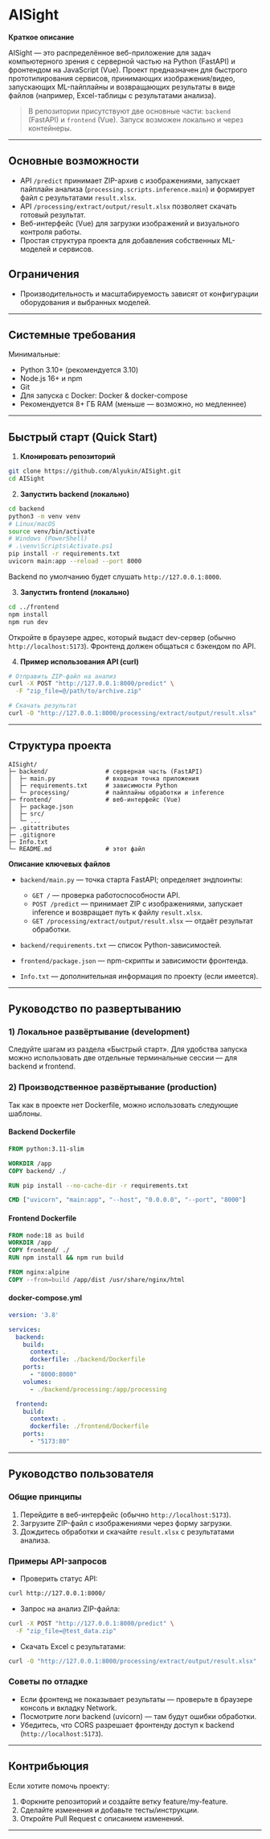 # AISight

**Краткое описание**

AISight — это распределённое веб-приложение для задач компьютерного зрения с серверной частью на Python (FastAPI) и фронтендом на JavaScript (Vue). Проект предназначен для быстрого прототипирования сервисов, принимающих изображения/видео, запускающих ML-пайплайны и возвращающих результаты в виде файлов (например, Excel-таблицы с результатами анализа).

> В репозитории присутствуют две основные части: `backend` (FastAPI) и `frontend` (Vue). Запуск возможен локально и через контейнеры.

---

## Основные возможности

* API `/predict` принимает ZIP-архив с изображениями, запускает пайплайн анализа (`processing.scripts.inference.main`) и формирует файл с результатами `result.xlsx`.
* API `/processing/extract/output/result.xlsx` позволяет скачать готовый результат.
* Веб-интерфейс (Vue) для загрузки изображений и визуального контроля работы.
* Простая структура проекта для добавления собственных ML-моделей и сервисов.

## Ограничения

* Производительность и масштабируемость зависят от конфигурации оборудования и выбранных моделей.

---

## Системные требования

Минимальные:

* Python 3.10+ (рекомендуется 3.10)
* Node.js 16+ и npm
* Git
* Для запуска с Docker: Docker & docker-compose
* Рекомендуется 8+ ГБ RAM (меньше — возможно, но медленнее)

---

## Быстрый старт (Quick Start)

1. **Клонировать репозиторий**

```bash
git clone https://github.com/Alyukin/AISight.git
cd AISight
```

2. **Запустить backend (локально)**

```bash
cd backend
python3 -m venv venv
# Linux/macOS
source venv/bin/activate
# Windows (PowerShell)
# .\venv\Scripts\Activate.ps1
pip install -r requirements.txt
uvicorn main:app --reload --port 8000
```

Backend по умолчанию будет слушать `http://127.0.0.1:8000`.

3. **Запустить frontend (локально)**

```bash
cd ../frontend
npm install
npm run dev
```

Откройте в браузере адрес, который выдаст dev-сервер (обычно `http://localhost:5173`). Фронтенд должен общаться с бэкендом по API.

4. **Пример использования API (curl)**

```bash
# Отправить ZIP-файл на анализ
curl -X POST "http://127.0.0.1:8000/predict" \
  -F "zip_file=@/path/to/archive.zip"

# Скачать результат
curl -O "http://127.0.0.1:8000/processing/extract/output/result.xlsx"
```

---

## Структура проекта

```
AISight/
├─ backend/                # серверная часть (FastAPI)
│  ├─ main.py              # входная точка приложения
│  ├─ requirements.txt     # зависимости Python
│  └─ processing/          # пайплайны обработки и inference
├─ frontend/               # веб-интерфейс (Vue)
│  ├─ package.json
│  ├─ src/
│  └─ ...
├─ .gitattributes
├─ .gitignore
├─ Info.txt
└─ README.md               # этот файл
```

**Описание ключевых файлов**

* `backend/main.py` — точка старта FastAPI; определяет эндпоинты:

  * `GET /` — проверка работоспособности API.
  * `POST /predict` — принимает ZIP с изображениями, запускает inference и возвращает путь к файлу `result.xlsx`.
  * `GET /processing/extract/output/result.xlsx` — отдаёт результат обработки.
* `backend/requirements.txt` — список Python-зависимостей.
* `frontend/package.json` — npm-скрипты и зависимости фронтенда.
* `Info.txt` — дополнительная информация по проекту (если имеется).

---

## Руководство по развертыванию

### 1) Локальное развёртывание (development)

Следуйте шагам из раздела «Быстрый старт». Для удобства запуска можно использовать две отдельные терминальные сессии — для backend и frontend.

### 2) Производственное развёртывание (production)

Так как в проекте нет Dockerfile, можно использовать следующие шаблоны.

#### Backend Dockerfile

```dockerfile
FROM python:3.11-slim

WORKDIR /app
COPY backend/ ./

RUN pip install --no-cache-dir -r requirements.txt

CMD ["uvicorn", "main:app", "--host", "0.0.0.0", "--port", "8000"]
```

#### Frontend Dockerfile

```dockerfile
FROM node:18 as build
WORKDIR /app
COPY frontend/ ./
RUN npm install && npm run build

FROM nginx:alpine
COPY --from=build /app/dist /usr/share/nginx/html
```

#### docker-compose.yml

```yaml
version: '3.8'

services:
  backend:
    build: 
      context: .
      dockerfile: ./backend/Dockerfile
    ports:
      - "8000:8000"
    volumes:
      - ./backend/processing:/app/processing

  frontend:
    build: 
      context: .
      dockerfile: ./frontend/Dockerfile
    ports:
      - "5173:80"
```

---

## Руководство пользователя

### Общие принципы

1. Перейдите в веб-интерфейс (обычно `http://localhost:5173`).
2. Загрузите ZIP-файл с изображениями через форму загрузки.
3. Дождитесь обработки и скачайте `result.xlsx` с результатами анализа.

### Примеры API-запросов

* Проверить статус API:

```bash
curl http://127.0.0.1:8000/
```

* Запрос на анализ ZIP-файла:

```bash
curl -X POST "http://127.0.0.1:8000/predict" \
  -F "zip_file=@test_data.zip"
```

* Скачать Excel с результатами:

```bash
curl -O "http://127.0.0.1:8000/processing/extract/output/result.xlsx"
```

### Советы по отладке

* Если фронтенд не показывает результаты — проверьте в браузере консоль и вкладку Network.
* Посмотрите логи backend (uvicorn) — там будут ошибки обработки.
* Убедитесь, что CORS разрешает фронтенду доступ к backend (`http://localhost:5173`).

---

## Контрибьюция

Если хотите помочь проекту:

1. Форкните репозиторий и создайте ветку feature/my-feature.
2. Сделайте изменения и добавьте тесты/инструкции.
3. Откройте Pull Request с описанием изменений.

---
